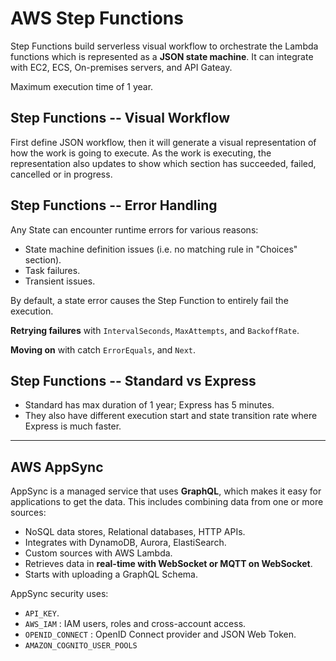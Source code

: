 AWS Step Functions
==================

Step Functions build serverless visual workflow to orchestrate the Lambda
functions which is represented as a **JSON state machine**. It can integrate
with EC2, ECS, On-premises servers, and API Gateay.

Maximum execution time of 1 year.

Step Functions -- Visual Workflow
---------------------------------

First define JSON workflow, then it will generate a visual representation of
how the work is going to execute. As the work is executing, the representation
also updates to show which section has succeeded, failed, cancelled or in
progress.

Step Functions -- Error Handling
--------------------------------

Any State can encounter runtime errors for various reasons:

- State machine definition issues (i.e. no matching rule in "Choices" section).
- Task failures.
- Transient issues.

By default, a state error causes the Step Function to entirely fail the
execution.

**Retrying failures** with `IntervalSeconds`, `MaxAttempts`, and `BackoffRate`.

**Moving on** with catch `ErrorEquals`, and `Next`.

Step Functions -- Standard vs Express
-------------------------------------

- Standard has max duration of 1 year; Express has 5 minutes.
- They also have different execution start and state transition rate where
  Express is much faster.

---

AWS AppSync
-----------

AppSync is a managed service that uses **GraphQL**, which makes it easy for
applications to get the data. This includes combining data from one or more
sources:

- NoSQL data stores, Relational databases, HTTP APIs.
- Integrates with DynamoDB, Aurora, ElastiSearch.
- Custom sources with AWS Lambda.
- Retrieves data in **real-time with WebSocket or MQTT on WebSocket**.
- Starts with uploading a GraphQL Schema.

AppSync security uses:

- `API_KEY`.
- `AWS_IAM` : IAM users, roles and cross-account access.
- `OPENID_CONNECT` : OpenID Connect provider and JSON Web Token.
- `AMAZON_COGNITO_USER_POOLS`

